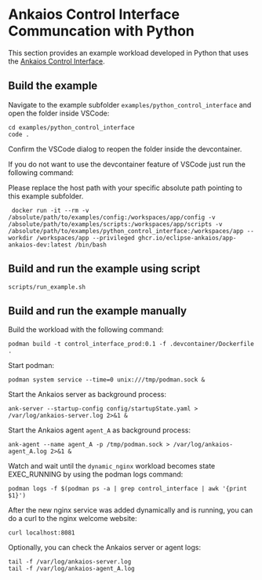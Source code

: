 # Ankaios Control Interface Communcation with Python

This section provides an example workload developed in Python that uses the [Ankaios Control Interface](https://eclipse-ankaios.github.io/ankaios/latest/reference/control-interface/).

## Build the example

Navigate to the example subfolder `examples/python_control_interface` and open the folder inside VSCode:

```shell
cd examples/python_control_interface
code .
```

Confirm the VSCode dialog to reopen the folder inside the devcontainer.

If you do not want to use the devcontainer feature of VSCode just run the following command:

Please replace the host path with your specific absolute path pointing to this example subfolder.

```shell
 docker run -it --rm -v /absolute/path/to/examples/config:/workspaces/app/config -v /absolute/path/to/examples/scripts:/workspaces/app/scripts -v /absolute/path/to/examples/python_control_interface:/workspaces/app --workdir /workspaces/app --privileged ghcr.io/eclipse-ankaios/app-ankaios-dev:latest /bin/bash
```

## Build and run the example using script

```shell
scripts/run_example.sh
```

## Build and run the example manually

Build the workload with the following command:

```shell
podman build -t control_interface_prod:0.1 -f .devcontainer/Dockerfile .
```

Start podman:
```shell
podman system service --time=0 unix:///tmp/podman.sock &
```

Start the Ankaios server as background process:

```shell
ank-server --startup-config config/startupState.yaml > /var/log/ankaios-server.log 2>&1 &
```

Start the Ankaios agent `agent_A` as background process:

```shell
ank-agent --name agent_A -p /tmp/podman.sock > /var/log/ankaios-agent_A.log 2>&1 &
```

Watch and wait until the `dynamic_nginx` workload becomes state EXEC_RUNNING by using the podman logs command:

```shell
podman logs -f $(podman ps -a | grep control_interface | awk '{print $1}')
```

After the new nginx service was added dynamically and is running, you can do a curl to the nginx welcome website:

```shell
curl localhost:8081
```

Optionally, you can check the Ankaios server or agent logs:

```shell
tail -f /var/log/ankaios-server.log
tail -f /var/log/ankaios-agent_A.log
```
